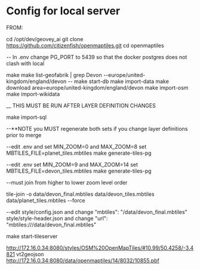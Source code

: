 # Config for local server

FROM:

cd /opt/dev/geovey_ai
git clone https://github.com/citizenfish/openmaptiles.git
cd openmaptiles

-- In .env change PG_PORT to 5439 so that the docker postgres does not clash 
with local

make
make list-geofabrik | grep Devon --europe/united-kingdom/england/devon --
make start-db
make import-data
make download area=europe/united-kingdom/england/devon
make import-osm
make import-wikidata

__ THIS MUST BE RUN AFTER LAYER DEFINITION CHANGES

make import-sql


--**NOTE you MUST regenerate both sets if you change layer definitions prior 
to merge

--edit .env and set MIN_ZOOM=0 and MAX_ZOOM=8 set MBTILES_FILE=planet_tiles.mbtiles
make generate-tiles-pg

--edit .env set MIN_ZOOM=9 and MAX_ZOOM=14 set MBTILES_FILE=devon_tiles.mbtiles 
make generate-tiles-pg

--must join from higher to lower zoom level order

tile-join -o data/devon_final.mbtiles data/devon_tiles.mbtiles data/planet_tiles.mbtiles --force

--edit style/config.json and change "mbtiles": "/data/devon_final.mbtiles" 
style/style-header.json and change "url": "mbtiles:///data/devon_final.mbtiles"

make start-tileserver

http://172.16.0.34:8080/styles/OSM%20OpenMapTiles/#10.99/50.4258/-3.4821
vt2geojson http://172.16.0.34:8080/data/openmaptiles/14/8032/10855.pbf
